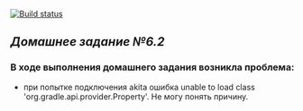 [![Build status](https://ci.appveyor.com/api/projects/status/mb6u6bwtdvma3grj?svg=true)](https://ci.appveyor.com/project/yoursalex/homeworkaqaakita)

## *Домашнее задание №6.2*

### В ходе выполнения домашнего задания возникла проблема: 

* при попытке подключения akita ошибка unable to load class 'org.gradle.api.provider.Property'. Не могу понять причину. 


